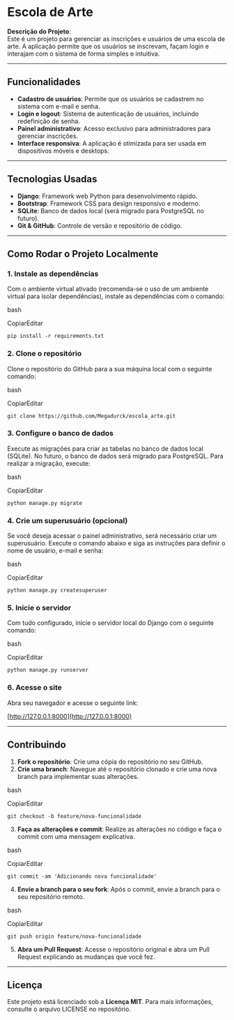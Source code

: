 # Escola de Arte

**Descrição do Projeto**:  
Este é um projeto para gerenciar as inscrições e usuários de uma escola de arte. A aplicação permite que os usuários se inscrevam, façam login e interajam com o sistema de forma simples e intuitiva.

----------

## Funcionalidades

-   **Cadastro de usuários**: Permite que os usuários se cadastrem no sistema com e-mail e senha.
-   **Login e logout**: Sistema de autenticação de usuários, incluindo redefinição de senha.
-   **Painel administrativo**: Acesso exclusivo para administradores para gerenciar inscrições.
-   **Interface responsiva**: A aplicação é otimizada para ser usada em dispositivos móveis e desktops.

----------

## Tecnologias Usadas

-   **Django**: Framework web Python para desenvolvimento rápido.
-   **Bootstrap**: Framework CSS para design responsivo e moderno.
-   **SQLite**: Banco de dados local (será migrado para PostgreSQL no futuro).
-   **Git & GitHub**: Controle de versão e repositório de código.

----------

## Como Rodar o Projeto Localmente

### 1. **Instale as dependências**

Com o ambiente virtual ativado (recomenda-se o uso de um ambiente virtual para isolar dependências), instale as dependências com o comando:

bash

CopiarEditar

`pip install -r requirements.txt` 

### 2. **Clone o repositório**

Clone o repositório do GitHub para a sua máquina local com o seguinte comando:

bash

CopiarEditar

`git clone https://github.com/Megadurck/escola_arte.git` 

### 3. **Configure o banco de dados**

Execute as migrações para criar as tabelas no banco de dados local (SQLite). No futuro, o banco de dados será migrado para PostgreSQL. Para realizar a migração, execute:

bash

CopiarEditar

`python manage.py migrate` 

### 4. **Crie um superusuário (opcional)**

Se você deseja acessar o painel administrativo, será necessário criar um superusuário. Execute o comando abaixo e siga as instruções para definir o nome de usuário, e-mail e senha:

bash

CopiarEditar

`python manage.py createsuperuser` 

### 5. **Inicie o servidor**

Com tudo configurado, inicie o servidor local do Django com o seguinte comando:

bash

CopiarEditar

`python manage.py runserver` 

### 6. **Acesse o site**

Abra seu navegador e acesse o seguinte link:

[http://127.0.0.1:8000](http://127.0.0.1:8000)

----------

## Contribuindo

1.  **Fork o repositório**: Crie uma cópia do repositório no seu GitHub.
2.  **Crie uma branch**: Navegue até o repositório clonado e crie uma nova branch para implementar suas alterações.

bash

CopiarEditar

`git checkout -b feature/nova-funcionalidade` 

3.  **Faça as alterações e commit**: Realize as alterações no código e faça o commit com uma mensagem explicativa.

bash

CopiarEditar

`git commit -am 'Adicionando nova funcionalidade'` 

4.  **Envie a branch para o seu fork**: Após o commit, envie a branch para o seu repositório remoto.

bash

CopiarEditar

`git push origin feature/nova-funcionalidade` 

5.  **Abra um Pull Request**: Acesse o repositório original e abra um Pull Request explicando as mudanças que você fez.

----------

## Licença

Este projeto está licenciado sob a **Licença MIT**. Para mais informações, consulte o arquivo LICENSE no repositório.
